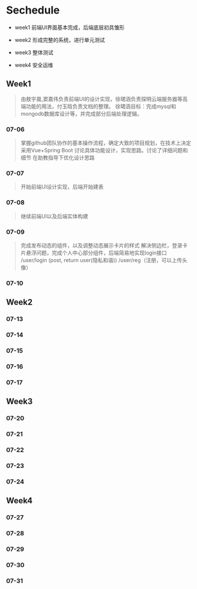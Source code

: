 # Sechedule

- week1 前端UI界面基本完成，后端底层初具雏形

- week2 形成完整的系统，进行单元测试

- week3 整体测试

- week4 安全运维

## Week1

>由敖宇晨,窦嘉伟负责前端UI的设计实现，徐珺涵负责探明云端服务器等高端功能的用法，付玉晗负责文档的整理。
>徐珺涵目标：完成mysql和mongodb数据库设计等，并完成部分后端处理逻辑。

### 07-06

> 掌握github团队协作的基本操作流程，确定大致的项目规划，在技术上决定采用Vue+Spring Boot
> 讨论具体功能设计，实现思路。讨论了详细问题和细节
> 在助教指导下优化设计思路

### 07-07

> 开始前端UI设计实现，后端开始建表

### 07-08

> 继续前端UI以及后端实体构建

### 07-09

> 完成发布动态的组件，以及调整动态展示卡片的样式
> 解决侧边栏，登录卡片悬浮问题，完成个人中心部分组件，后端简易地实现login接口
> /user/login (post, return user(隐私和谐))
> /user/reg（注册，可以上传头像）

### 07-10

## Week2

### 07-13

### 07-14

### 07-15

### 07-16

### 07-17

## Week3

### 07-20

### 07-21

### 07-22

### 07-23

### 07-24

## Week4

### 07-27

### 07-28

### 07-29

### 07-30

### 07-31
